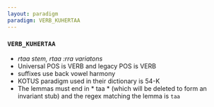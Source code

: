 ```yaml
---
layout: paradigm
paradigm: VERB_KUHERTAA
---
```

### ` VERB_KUHERTAA `

* _rtaa stem, rtaa :rra variatons_
* Universal POS is VERB and legacy POS is VERB
* suffixes use back vowel harmony
* KOTUS paradigm used in their dictionary is 54-K
* The lemmas must end in * taa * (which will be deleted to form an invariant stub) and the regex matching the lemma is ` taa `

